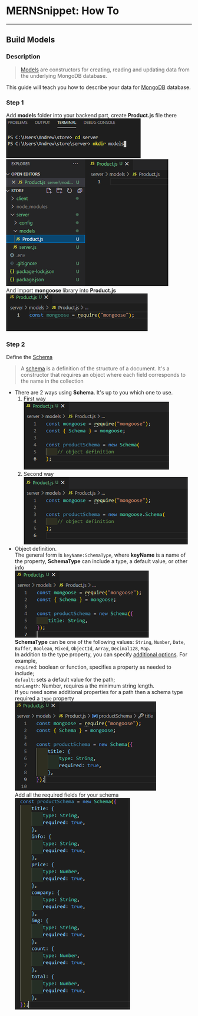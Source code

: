# MERNSnippet: How To
---
## Build Models

### Description
> [Models](https://mongoosejs.com/docs/models.html) are constructors for creating, reading and updating data from the underlying MongoDB database.<br/>

This guide will teach you how to describe your data for [MongoDB](https://www.mongodb.com/) database.

### Step 1
Add **models** folder into your backend part, create **Product.js** file there<br/>
![1](img/1.png) <br />
![2](img/2.png) <br />
And import **mongoose** library into **Product.js** <br />
![3](img/3.png) <br />

### Step 2
Define the [Schema](https://mongoosejs.com/docs/guide.html#definition)<br>
> A [schema](https://mongoosejs.com/docs/guide.html#definition) is a definition of the structure of a document. It's a constructor that requires an object where each field corresponds to the name in the collection<br/>

- There are 2 ways using **Schema**. It's up to you which one to use. <br />
  1. First way <br />
  ![4](img/4.png) <br />
  2. Second way <br />
  ![5](img/5.png) <br />
- Object definition. <br />
  The general form is `keyName:SchemaType`, where **keyName** is a name of the property, **SchemaType** can include a type, a default value, or other info <br>
  ![6](img/6.png) <br />
  **SchemaType** can be one of the following values: `String`, `Number`, `Date`, `Buffer`, `Boolean`, `Mixed`, `ObjectId`, `Array`, `Decimal128`, `Map`.<br/>
  In addition to the type property, you can specify [additional options](https://mongoosejs.com/docs/schematypes.html#schematype-options). For example,<br/> `required`: boolean   or function, specifies a property as needed to include;<br/>
  `default`: sets a default value for the path;<br/>
  `minLength`: Number, requires a the minimum string length.<br/>
  If you need some additional properties for a path then a schema type required a `type` property <br/>
  ![7](img/7.png) <br />
  Add all the required fields for your schema<br />
  ![8](img/8.png) <br />
